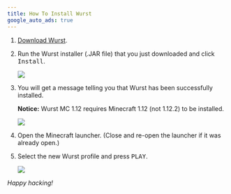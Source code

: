 ```yaml
---
title: How To Install Wurst
google_auto_ads: true
---
```

1. [Download Wurst](/download/).

2. Run the Wurst installer (.JAR file) that you just downloaded and click <kbd>Install</kbd>.

   ![](https://cloud.githubusercontent.com/assets/10100202/26763657/98f53de2-4956-11e7-8ec1-27a8d617f972.png)

3. You will get a message telling you that Wurst has been successfully installed.

   **Notice:** Wurst MC 1.12 requires Minecraft 1.12 (not 1.12.2) to be installed.

   ![](https://cloud.githubusercontent.com/assets/10100202/26763699/4fe1afd6-4957-11e7-93d5-cc8bc4bba856.png)

4. Open the Minecraft launcher. (Close and re-open the launcher if it was already open.)

5. Select the new Wurst profile and press <kbd>PLAY</kbd>.

   ![](https://cloud.githubusercontent.com/assets/10100202/24452912/f2e3cc66-1485-11e7-8a43-ae800b9a69f0.png)

_Happy hacking!_
